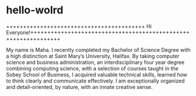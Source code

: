 # hello-wolrd
+++++++++++++++++++++++++++++++++++++++++ Hi Everyone!+++++++++++++++++++++++++++++++++++++++++++++++++++++++++++++++
 
 My name is Maha. I recently completed my Bachelor of Science Degree with a high distinction at Saint Mary’s University, Halifax.  By taking computer science and business administration, an interdisciplinary four year degree combining computing science, with a selection of courses taught in the Sobey School of Business, I acquired valuable technical skills, learned how to think clearly and communicate effectively. I am exceptionally organized and detail-oriented, by nature, with an innate creative sense. 
